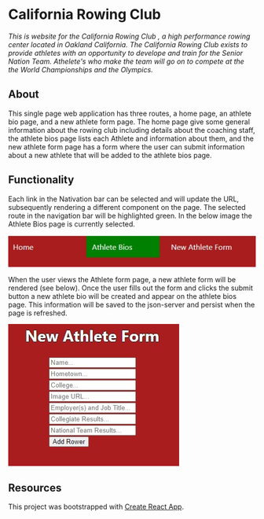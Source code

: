 # California Rowing Club

*This is website for the California Rowing Club , a high performance rowing center located in Oakland California. The California Rowing Club exists to provide athletes with an opportunity to develope and train for the Senior Nation Team. Athelete's who make the team will go on to compete at the the World Championships and the Olympics.*

## About

This single page web application has three routes, a home page, an athlete bio page, and a new athlete form page. The home page give some general information about the rowing club including details about the coaching staff, the athlete bios page lists each Athlete and information about them, and the new athlete form page has a form where the user can submit information about a new athlete that will be added to the athlete bios page. 

## Functionality

Each link in the Nativation bar can be selected and will update the URL, subsequently rendering a different component on the page. The selected route in the navigation bar will be highlighted green. In the below image the Athlete Bios page is currently selected.

![image](images/navigation_bar.jpg)

When the user views the Athlete form page, a new athlete form will be rendered (see below). Once the user fills out the form and clicks the submit button a new athlete bio will be created and appear on the athlete bios page. This information will be saved to the json-server and persist when the page is refreshed.

![image](images/athlete_form.jpg)




## Resources

This project was bootstrapped with [Create React App](https://github.com/facebook/create-react-app).

